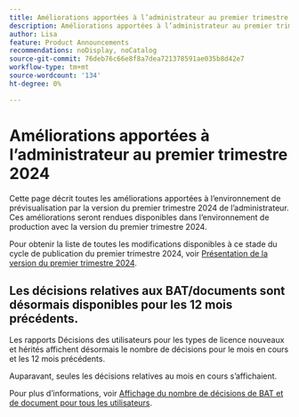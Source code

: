 ```yaml
---
title: Améliorations apportées à l’administrateur au premier trimestre 2024
description: Améliorations apportées à l’administrateur au premier trimestre 2024
author: Lisa
feature: Product Announcements
recommendations: noDisplay, noCatalog
source-git-commit: 76deb76c66e8f8a7dea721378591ae035b8d42e7
workflow-type: tm+mt
source-wordcount: '134'
ht-degree: 0%

---
```


# Améliorations apportées à l’administrateur au premier trimestre 2024

Cette page décrit toutes les améliorations apportées à l’environnement de prévisualisation par la version du premier trimestre 2024 de l’administrateur. Ces améliorations seront rendues disponibles dans l’environnement de production avec la version du premier trimestre 2024.

Pour obtenir la liste de toutes les modifications disponibles à ce stade du cycle de publication du premier trimestre 2024, voir [Présentation de la version du premier trimestre 2024](/help/quicksilver/product-announcements/product-releases/24-q1-release-activity/24-q1-release-overview.md).

## Les décisions relatives aux BAT/documents sont désormais disponibles pour les 12 mois précédents.

Les rapports Décisions des utilisateurs pour les types de licence nouveaux et hérités affichent désormais le nombre de décisions pour le mois en cours et les 12 mois précédents.

Auparavant, seules les décisions relatives au mois en cours s’affichaient.

Pour plus d’informations, voir [Affichage du nombre de décisions de BAT et de document pour tous les utilisateurs](/help/quicksilver/review-and-approve-work/tips-tricks-troubleshooting-approvals/view-number-of-decisions-for-users.md).
